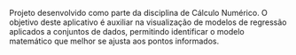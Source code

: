 Projeto desenvolvido como parte da disciplina de Cálculo Numérico. O objetivo deste aplicativo é auxiliar na visualização de modelos de regressão aplicados a conjuntos de dados, permitindo identificar o modelo matemático que melhor se ajusta aos pontos informados.
